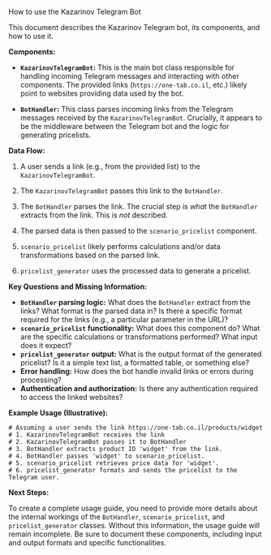 How to use the Kazarinov Telegram Bot

This document describes the Kazarinov Telegram bot, its components, and how to use it.

**Components:**

* **`KazarinovTelegramBot`:**  This is the main bot class responsible for handling incoming Telegram messages and interacting with other components.  The provided links (`https://one-tab.co.il`, etc.) likely point to websites providing data used by the bot.

* **`BotHandler`:** This class parses incoming links from the Telegram messages received by the `KazarinovTelegramBot`.  Crucially, it appears to be the middleware between the Telegram bot and the logic for generating pricelists.

**Data Flow:**

1. A user sends a link (e.g., from the provided list) to the `KazarinovTelegramBot`.

2. The `KazarinovTelegramBot` passes this link to the `BotHandler`.

3. The `BotHandler` parses the link.  The crucial step is *what* the `BotHandler` extracts from the link.  This is *not* described.

4. The parsed data is then passed to the `scenario_pricelist` component.

5. `scenario_pricelist` likely performs calculations and/or data transformations based on the parsed link.

6. `pricelist_generator` uses the processed data to generate a pricelist.

**Key Questions and Missing Information:**

* **`BotHandler` parsing logic:** What does the `BotHandler` extract from the links?  What format is the parsed data in?  Is there a specific format required for the links (e.g., a particular parameter in the URL)?
* **`scenario_pricelist` functionality:** What does this component do?  What are the specific calculations or transformations performed? What input does it expect?
* **`pricelist_generator` output:** What is the output format of the generated pricelist?  Is it a simple text list, a formatted table, or something else?
* **Error handling:** How does the bot handle invalid links or errors during processing?
* **Authentication and authorization:** Is there any authentication required to access the linked websites?

**Example Usage (Illustrative):**

```
# Assuming a user sends the link https://one-tab.co.il/products/widget
# 1. KazarinovTelegramBot receives the link
# 2. KazarinovTelegramBot passes it to BotHandler
# 3. BotHandler extracts product ID 'widget' from the link.
# 4. BotHandler passes 'widget' to scenario_pricelist.
# 5. scenario_pricelist retrieves price data for 'widget'.
# 6. pricelist_generator formats and sends the pricelist to the Telegram user.
```


**Next Steps:**

To create a complete usage guide, you need to provide more details about the internal workings of the `BotHandler`, `scenario_pricelist`, and `pricelist_generator` classes.  Without this information, the usage guide will remain incomplete.  Be sure to document these components, including input and output formats and specific functionalities.
